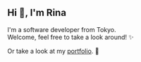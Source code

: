 ## Hi 👋, I'm Rina
I'm a software developer from Tokyo. <br>
Welcome, feel free to take a look around! ✨

Or take a look at my <a href="https://rina-iwamine.netlify.app/" target="_blank">portfolio</a>. 🧩
